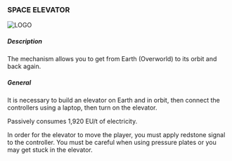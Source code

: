 ### SPACE ELEVATOR

![LOGO](https://cdn.discordapp.com/attachments/916393114166525974/939873326879371364/ELEVATOR.png)

##### Description

The mechanism allows you to get from Earth (Overworld) to its orbit and back again.

##### General

It is necessary to build an elevator on Earth and in orbit, then connect the controllers using a laptop, then turn on the elevator.

Passively consumes 1,920 EU/t of electricity.

In order for the elevator to move the player, you must apply redstone signal to the controller. You must be careful when using pressure plates or you may get stuck in the elevator.
